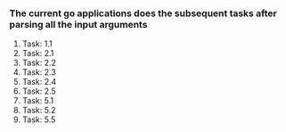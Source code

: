 ### The current go applications does the subsequent tasks after parsing all the input arguments

1. Task: 1.1
2. Task: 2.1
3. Task: 2.2
4. Task: 2.3
5. Task: 2.4
6. Task: 2.5
7. Task: 5.1
8. Task: 5.2
9. Task: 5.5

